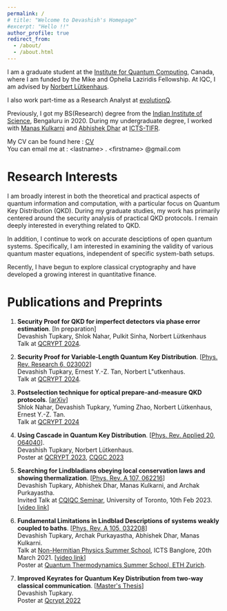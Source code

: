 ```yaml
---
permalink: /
# title: "Welcome to Devashish's Homepage"
#excerpt: "Hello !!"
author_profile: true
redirect_from: 
  - /about/
  - /about.html
---
```

I am a graduate student at the [Institute for Quantum Computing](https://uwaterloo.ca/institute-for-quantum-computing/), Canada, where I am funded by the Mike and Ophelia Laziridis Fellowship. At IQC, I am  advised by [Norbert L&uuml;tkenhaus](https://uwaterloo.ca/physics-astronomy/people-profiles/norbert-lutkenhaus). 

I also work part-time as a Research Analyst at [evolutionQ](https://www.evolutionq.com).

Previously, I got my BS(Research) degree from the [Indian Institute of Science](https://iisc.ac.in/), Bengaluru in 2020. During my undergraduate degree, I worked with [Manas Kulkarni](https://www.icts.res.in/people/manas-kulkarni) and [Abhishek Dhar](https://www.icts.res.in/people/abhishek-dhar) at [ICTS-TIFR](https://www.icts.res.in).

My CV can be found here : [CV](files/CV.pdf) \
You can email me at : \<lastname\> . \<firstname\> @gmail.com 

# Research Interests
I am broadly interest in both the theoretical and practical aspects of quantum information and computation, with a particular focus on Quantum Key Distribution (QKD). During my graduate studies, my work has primarily centered around the security analysis of practical QKD protocols. I remain deeply interested in everything related to QKD.

In addition, I continue to work on accurate desciptions of open quantum systems. Specifically, I am interested in examining the validity of various quantum master equations, independent of specific system-bath setups. 

Recently, I have begun to explore classical cryptography and have developed a growing interest in quantitative finance.






# Publications and Preprints

1. **Security Proof for QKD for imperfect detectors via phase error estimation**. [In preparation] \
    Devashish Tupkary, Shlok Nahar, Pulkit Sinha,  Norbert L&uuml;tkenhaus \
      Talk at [QCRYPT 2024](https://2024.qcrypt.net).

1. **Security Proof for Variable-Length Quantum Key Distribution**. [[Phys. Rev. Research 6, 023002](https://journals.aps.org/prresearch/abstract/10.1103/PhysRevResearch.6.023002)] \
    Devashish Tupkary,  Ernest Y.-Z. Tan, Norbert L\"utkenhaus. \
    Talk at [QCRYPT 2024](https://2024.qcrypt.net).

1. **Postselection technique for optical prepare-and-measure QKD protocols**. [[arXiv](https://arxiv.org/abs/2403.11851)] \
    Shlok Nahar, Devashish Tupkary, Yuming Zhao, Norbert L&uuml;tkenhaus, Ernest Y.-Z. Tan. \
    Talk at [QCRYPT 2024](https://2024.qcrypt.net)

1. **Using Cascade in Quantum Key Distribution**.  [[Phys. Rev. Applied 20, 064040](https://journals.aps.org/prapplied/abstract/10.1103/PhysRevApplied.20.064040)]. \
 Devashish Tupkary, Norbert L&uuml;tkenhaus. \
  Poster at [QCRYPT 2023](https://2023.qcrypt.net), [CQGC 2023](https://cgqc2023.wixsite.com/cgqc)

1. **Searching for Lindbladians obeying local conservation laws and showing thermalization**. [[Phys. Rev. A 107, 062216](https://journals.aps.org/pra/abstract/10.1103/PhysRevA.107.062216)] \
 Devashish Tupkary, Abhishek Dhar, Manas Kulkarni, and Archak Purkayastha. \
    Invited Talk at [CQIQC Seminar](https://www.physics.utoronto.ca/research/quantum-optics/cqiqc-seminars/lindbladians-obeying-local-conservation-laws-and-showing-thermalization/), University of Toronto, 10th Feb 2023. [[video link](https://www.youtube.com/watch?v=XjtxA9jVRLA)]

1. **Fundamental Limitations in Lindblad Descriptions of systems weakly coupled to baths**. [[Phys. Rev. A 105, 032208](https://journals.aps.org/pra/abstract/10.1103/PhysRevA.105.032208)] \
    Devashish Tupkary, Archak Purkayastha, Abhishek Dhar, Manas Kulkarni. \
    Talk at [Non-Hermitian Physics Summer School](https://www.icts.res.in/program/nhp2021/talks), ICTS Banglore, 20th March 2021.    [[video link](https://www.youtube.com/watch?v=7KICtzf33LY)] \
    Poster at [Quantum Thermodynamics Summer School, ETH Zurich](https://qthermo.ethz.ch/?page_id=178).



1. **Improved Keyrates for Quantum Key Distribution from two-way classical communication**.
[[Master's Thesis](https://www.uwspace.uwaterloo.ca/handle/10012/18772)] \
 Devashish Tupkary. \
  Poster at [Qcrypt 2022](https://2022.qcrypt.net/accepted-papers/)









